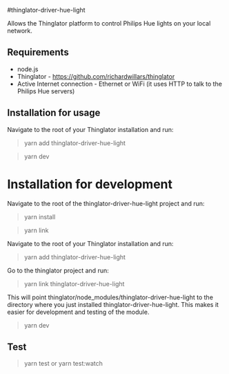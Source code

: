 #thinglator-driver-hue-light

Allows the Thinglator platform to control Philips Hue lights on your local network.

## Requirements

* node.js
* Thinglator - https://github.com/richardwillars/thinglator
* Active Internet connection - Ethernet or WiFi (it uses HTTP to talk to the Philips Hue servers)

## Installation for usage

Navigate to the root of your Thinglator installation and run:

> yarn add thinglator-driver-hue-light

> yarn dev

# Installation for development

Navigate to the root of the thinglator-driver-hue-light project and run:

> yarn install

> yarn link

Navigate to the root of your Thinglator installation and run:

> yarn add thinglator-driver-hue-light

Go to the thinglator project and run:

> yarn link thinglator-driver-hue-light

This will point thinglator/node_modules/thinglator-driver-hue-light to the directory where you just installed thinglator-driver-hue-light. This makes it easier for development and testing of the module.

> yarn dev

## Test

> yarn test
> or
> yarn test:watch

